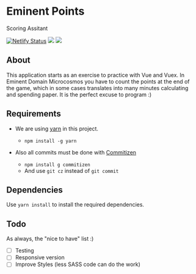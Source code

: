 # Eminent Points
Scoring Assitant

[![Netlify Status](https://api.netlify.com/api/v1/badges/0f5753b0-ec7c-49a1-bf25-6a55869d497d/deploy-status)](https://app.netlify.com/sites/eminent-points/deploys)
![](https://img.shields.io/badge/vue-2.6.10-green.svg)
![](https://camo.githubusercontent.com/6080f52144977b8b2b20e42408379ce68371aafd/68747470733a2f2f696d672e736869656c64732e696f2f62616467652f636f6d6d6974697a656e2d667269656e646c792d627269676874677265656e2e737667)

## About
This application starts as an exercise to practice with Vue and Vuex. In Eminent Domain Microcosmos you have to count the points at the end of the game, which in some cases translates into many minutes calculating and spending paper.
It is the perfect excuse to program :)

## Requirements
- We are using [yarn](https://yarnpkg.com/) in this project.
    - `npm install -g yarn`


- Also all commits must be done with [Commitizen]()
    - `npm install g commitizen`
    - And use `git cz` instead of `git commit`

## Dependencies
Use `yarn install` to install the required dependencies.

## Todo
As always, the "nice to have" list :)
- [ ] Testing
- [ ] Responsive version
- [ ] Improve Styles (less SASS code can do the work)
